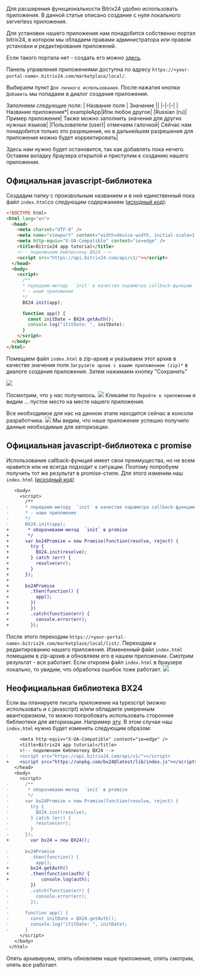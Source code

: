 Для расширения функциональности Bitrix24 удобно использовать приложения. 
В данной статье описано создание с нуля локального serverless приложения.

Для установки нашего приложения нам понадобится собственно портал bitrix24, в котором мы обладаем правами администратора или правом установки и редактирования приложений.

Если такого портала нет - создать его можно [здесь](https://www.bitrix24.ru/).

Панель управления приложениями доступна по адресу `https://<your-portal-name>.bitrix24.com/marketplace/local/`.

Выбираем пункт `Для личного использования`. После нажатия кнопки `Добавить` мы попадаем в диалог создания приложения.

Заполняем следующие поля:
| Название поля | Значение ||
|-|-|-|
|Название приложения*| exampleApp|Или любое другое|
|Russian (ru)| Пример приложения| Также можно заполнить значения для других нужных языков|
|Пользователи (user)| отмечаем галочкой| Сейчас нам понадобится только это разрешения, но в дальнейшем разрешения для приложения можно будет корректировать|

Здесь нам нужно будет остановится, так как добавлять пока нечего. Оставим вкладку браузера открытой и приступим к созданию нашего приложения.

## Официальная javascript-библиотека
Создадим папку с произвольным названием и в ней единственный пока файл `index.html`со следующим содержанием ([исходный код](https://github.com/eustatos/bitrix24-app-tutorial/blob/stage0/index.html)):
```html
<!DOCTYPE html>
<html lang="en">
  <head>
    <meta charset="UTF-8" />
    <meta name="viewport" content="width=device-width, initial-scale=1.0" />
    <meta http-equiv="X-UA-Compatible" content="ie=edge" />
    <title>Bitrix24 app tutorial</title>
    <!-- подключаем библиотеку BX24 -->
    <script src="https://api.bitrix24.com/api/v1/"></script>
  </head>
  <body>
    <script>
      /**
      * передаем методу  `init` в качестве параметра callback-функцию 
      * - наше приложение 
      */
      BX24.init(app);

      function app() {
        const initDate = BX24.getAuth();
        console.log("ititDate: ", initDate);
      }
    </script>
  </body>
</html>
```
Помещаем файл `index.html` в zip-архив и указываем этот архив в качестве значения поля `Загрузите архив с вашим приложением (zip)*` в диалоге создания приложения.
Затем нажимаем кнопку "Сохранить"

![](https://habrastorage.org/webt/rp/yr/ap/rpyrap4yg8u1_yzwqilxekoajoq.png)

Посмотрим, что у нас получилось.
![](https://habrastorage.org/webt/rp/yr/ap/rpyrap4yg8u1_yzwqilxekoajoq.png)
Кликаем по `Перейти к приложению` и видим ... пустое место на месте нашего приложения.

Все необходимое для нас на данном этапе находится сейчас в консоли разработчика.
![](https://habrastorage.org/webt/6w/l-/9x/6wl-9x5nbe8mqiuvx8o_mncbijc.png)
Мы видим, что наше приложение успешно получило данные необходимые для авторизации.

## Официальная javascript-библиотека c promise
Использование callback-функций имеет свои преимущества, но не всем нравится или не всегда подходит к ситуации. 
Поэтому попробуем получить тот же результат в promise-стиле. Для этого изменим наш `index.html` ([исходный код](https://github.com/eustatos/bitrix24-app-tutorial/blob/stage1/index.html)) 
```diff
   <body>
     <script>
       /**
-      * передаем методу  `init` в качестве параметра callback-функцию 
-      * - наше приложение 
-      */
-      BX24.init(app);
+       * оборачиваем метод  `init` в promise
+       */
+      var bx24Promise = new Promise(function(resolve, reject) {
+        try {
+          BX24.init(resolve);
+        } catch (err) {
+          resolve(err);
+        }
+      });
+
+      bx24Promise
+        .then(function() {
+          app();
+        })
+        })
+        .catch(function(err) {
+          console.error(err);
+        });
```
После этого переходим `https://<your-portal-name>.bitrix24.com/marketplace/local/list/`.
Переходим к редактированию нашего приложения. Измененный файл `index.html` помещаем в zip-архив и обновляем его в нашем приложении.
Смотрим результат - все работает.
Если откроем файл `index.html` в браузере локально, то увидим, что обработка ошибок тоже работает.
![](https://habrastorage.org/webt/gi/fj/kw/gifjkw_cdz6zfi2v-4yonllv620.png)

## Неофициальная библиотека BX24

Если вы планируете писать приложение на typescript (можно использовать и с javascript) и/или обладаете умеренным авантюризмом, то можно попробовать использовать сторонние библиотеки для авторизации.
Например [эту](https://www.npmjs.com/package/bx24).
В этом случае наш `index.html` нужно будет изменить следующим образом:
```diff
     <meta http-equiv="X-UA-Compatible" content="ie=edge" />
     <title>Bitrix24 app tutorial</title>
     <!-- подключаем библиотеку BX24 -->
-    <script src="https://api.bitrix24.com/api/v1/"></script>
+    <script src="https://unpkg.com/bx24@latest/lib/index.js"></script>
   </head>
   <body>
     <script>
-      /**
-       * оборачиваем метод  `init` в promise
-       */
-      var bx24Promise = new Promise(function(resolve, reject) {
-        try {
-          BX24.init(resolve);
-        } catch (err) {
-          resolve(err);
-        }
-      });
+        var bx24 = new BX24();
 
-      bx24Promise
-        .then(function() {
-          app();
+        bx24.getAuth()
+        .then(function(auth) {
+            console.log(auth);
         })
-        .catch(function(err) {
-          console.error(err);
-        });
-
-      function app() {
-        const initDate = BX24.getAuth();
-        console.log("ititDate: ", initDate);
-      }
     </script>
   </body>
 </html>
```
Опять архивируем, опять обновляем наше приложение, опять смотрим, опять все работает.
